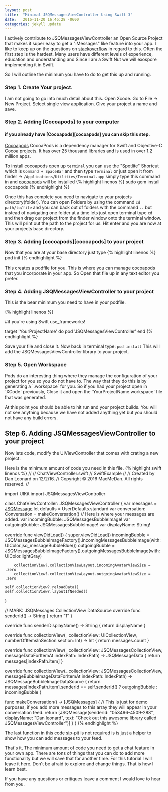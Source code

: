 ```yaml
---
layout: post
title:  "Minimal JSQMessagesViewController Using Swift 3"
date:   2016-11-20 16:46:28 -0600
categories: jekyll update
---
```


I actively contribute to JSQMessagesViewController an Open Source Project that makes it super easy to get a "iMessages" like feature into your app. I like to keep up on the questions on [stackoverflow][stackoverflow] in regard to this. Often the first step is the hardest. Many users have different levels of experience, education and understanding and Since I am a Swift Nut we will exospore implementing it in Swift.

So I will outline the minimum you have to do to get this up and running.

<h3>Step 1. Create Your project.</h3>
I am not going to go into much detail about this.
Open Xcode.
Go to File -> New Project.
Select single view application.
Give your project a name and save.

<h3>Step 2. Adding [Cocoapods] to your computer</h3>
<h4>if you already have [Cocoapods][cocoapods] you can skip this step.</h4>

[Cocoapods][cocoapods] CocoaPods is a dependency manager for Swift and Objective-C Cocoa projects. It has over 25 thousand libraries and is used in over 1.2 million apps.

To install cocoapods open up `terminal`
you can use the "Spotlite" Shortcut which is `Command + SpaceBar` and then type `Terminal` or just open it from finder -> `/Applications/Utilities/Terminal.app`
simply type this command in and [cocoapods][cocoapods] will be installed
{% highlight linenos %}
 sudo gem install cocoapods
{% endhighlight %}

Once this has complete you need to navigate to your projects directory(folder). You can open Folders by using the command `cd path/to/file` and you can back out of folders with the command `..` but instead of navigating one folder at a time lets just open terminal type `cd ` and then drag our project from the finder window onto the terminal window. This will print out the path to the project for us. Hit enter and you are now at your projects base directory.

<h3>Step 3. Adding [cocoapods][cocoapods] to your project</h3>
Now that you are at your base directory just type
{% highlight linenos %}
pod init
{% endhighlight %}

This creates a podfile for you. This is where you can manage cocoapods that you incorporate in your app. So Open that file up in any text editor you prefer.
<h3>Step 4. Adding JSQMessagesViewController to your project</h3>
This is the bear minimum you need to have in your podfile.

{% highlight linenos %}

#if you're using Swift
 use_frameworks!

target 'YourProjectName' do
  pod 'JSQMessagesViewController'
end
{% endhighlight %}

Save your file and close it. Now back in terminal type: `pod install` This will add the JSQMessagesViewController library to your project.

<h3>Step 5. Open Workspace</h3>
Pods do an interesting thing where they manage the configuration of your project for you so you do not have to. The way that they do this is by generating a `.workspace` for you. So if you had your project open in `XCode` previously, Close it and open the `YourProjectName.workspace` file that was generated.

At this point you should be able to hit run and your project builds. You will not see anything because we have not added anything yet but you should not have any build errors.

<h2>Step 6. Adding JSQMessagesViewController to your project</h2>
Now lets code, modify the UIViewController that comes with crating a new project.

Here is the minimum amount of code you need in this file.
{% highlight swift linenos %}
//
//  ChatViewController.swift
//  SwiftExample
//
//  Created by Dan Leonard on 12/2/16.
//  Copyright © 2016 MacMeDan. All rights reserved.
//

import UIKit
import JSQMessagesViewController

class ChatViewController: JSQMessagesViewController {
  var messages = [JSQMessage]()
  let defaults = UserDefaults.standard
  var conversation: Conversation = makeConversation() // Here is where your messages are added.
  var incomingBubble: JSQMessagesBubbleImage!
  var outgoingBubble: JSQMessagesBubbleImage!
  var displayName: String!

  override func viewDidLoad() {
    super.viewDidLoad()
        incomingBubble = JSQMessagesBubbleImageFactory().incomingMessagesBubbleImage(with: UIColor.jsq_messageBubbleBlue())
        outgoingBubble = JSQMessagesBubbleImageFactory().outgoingMessagesBubbleImage(with: UIColor.lightGray)

        collectionView?.collectionViewLayout.incomingAvatarViewSize = .zero
        collectionView?.collectionViewLayout.outgoingAvatarViewSize = .zero

    self.collectionView?.reloadData()
    self.collectionView?.layoutIfNeeded()
  }

  // MARK: JSQMessages CollectionView DataSource
  override func senderId() -> String {
    return "1"
  }

  override func senderDisplayName() -> String {
    return displayName
  }

  override func collectionView(_ collectionView: UICollectionView, numberOfItemsInSection section: Int) -> Int {
    return messages.count
  }

  override func collectionView(_ collectionView: JSQMessagesCollectionView, messageDataForItemAt indexPath: IndexPath) -> JSQMessageData {
    return messages[indexPath.item]
  }

  override func collectionView(_ collectionView: JSQMessagesCollectionView, messageBubbleImageDataForItemAt indexPath: IndexPath) -> JSQMessageBubbleImageDataSource {
    return messages[indexPath.item].senderId == self.senderId() ? outgoingBubble : incomingBubble
  }

  func makeConversation() -> [JSQMessages] {
    // This is just for demo purposes, if you add more messages to this array they will appear in your conversation feed.
    return [JSQMessage(senderId: "053496-4509-288", displayName: "Dan leonard", text: "Check out this awesome library called JSQMessagesViewController")]
  }
}
{% endhighlight %}

The last function in this code sip-pit is not required is is just a helper to show how you can add messages to your feed.

That's it, The minimum amount of code you need to get a chat feature in your own app. There are tons of things that you can do to add more functionality but we will save that for another time. For this tutorial I will leave it here. Don't be afraid to explore and change things. That is how I learn best.

If you have any questions or critiques leave a comment I would love to hear from you.

[stackoverflow]:http://stackoverflow.com/questions/tagged/jsqmessagesviewcontroller
[cocoapods]:https://cocoapods.org/
